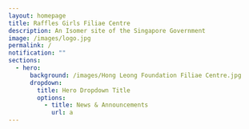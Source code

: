 ```yaml
---
layout: homepage
title: Raffles Girls Filiae Centre
description: An Isomer site of the Singapore Government
image: /images/logo.jpg
permalink: /
notification: ""
sections:
  - hero:
      background: /images/Hong Leong Foundation Filiae Centre.jpg
      dropdown:
        title: Hero Dropdown Title
        options:
          - title: News & Announcements
            url: a
---
```

